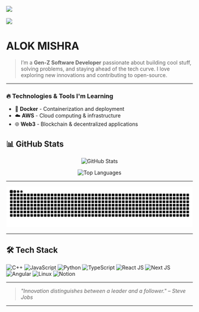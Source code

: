 ![](https://komarev.com/ghpvc/?username=your-github-alok-mishra143&abbreviated=true)

<img src="https://img.shields.io/badge/Who_you_are_when_no_one's_watching-8A2BE2" />

# ALOK MISHRA

> I’m a **Gen-Z Software Developer** passionate about building cool stuff, solving problems, and staying ahead of the tech curve. I love exploring new innovations and contributing to open-source.

---

### 🔥 Technologies & Tools I'm Learning  
- 🐳 **Docker** - Containerization and deployment  
- ☁️ **AWS** - Cloud computing & infrastructure  
- 🌐 **Web3** - Blockchain & decentralized applications 



## 📊 GitHub Stats
<p align="center">
  <img src="https://github-readme-stats.vercel.app/api?username=alok-mishra143&show_icons=true&theme=dark&hide_border=true&count_private=true" alt="GitHub Stats" />
</p>

<p align="center">
  <img src="https://github-readme-stats.vercel.app/api/top-langs/?username=alok-mishra143&theme=dark&hide_border=false&include_all_commits=true&count_private=false&layout=compact" alt="Top Languages" />
</p>

---

<p align="center">
  <img src="https://github.com/alok-mishra143/alok-mishra143/blob/output/github-snake-dark.svg" alt="Snake Animation" />
</p>

---

## 🛠️ Tech Stack

<p align="start">
  <img src="https://img.shields.io/badge/C++-00599C?logo=cplusplus&logoColor=white" alt="C++" />
  <img src="https://img.shields.io/badge/JavaScript-F7DF1E?logo=javascript&logoColor=black" alt="JavaScript" />
  <img src="https://img.shields.io/badge/Python-3776AB?logo=python&logoColor=white" alt="Python" />
  <img src="https://img.shields.io/badge/TypeScript-3178C6?logo=typescript&logoColor=white" alt="TypeScript" />
  <img src="https://img.shields.io/badge/React-20232A?logo=react&logoColor=61DAFB" alt="React JS" />
  <img src="https://img.shields.io/badge/Next.js-000000?logo=nextdotjs&logoColor=white" alt="Next JS" />
  <img src="https://img.shields.io/badge/Angular-DD0031?logo=angular&logoColor=white" alt="Angular" />
  <img src="https://img.shields.io/badge/Linux-FCC624?logo=linux&logoColor=black" alt="Linux" />
  <img src="https://img.shields.io/badge/Notion-000000?logo=notion&logoColor=white" alt="Notion" />
</p>

---

> *"Innovation distinguishes between a leader and a follower." – Steve Jobs*

---
